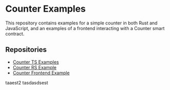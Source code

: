 # Counter Examples

This repository contains examples for a simple counter in both Rust and JavaScript, and an examples of a frontend interacting with a Counter smart contract. 

## Repositories

- [Counter TS Examples](contract-ts)
- [Counter RS Example](contract-rs)
- [Counter Frontend Example](frontend)

taaest2
<asdasdsub>
tasdasdsest
